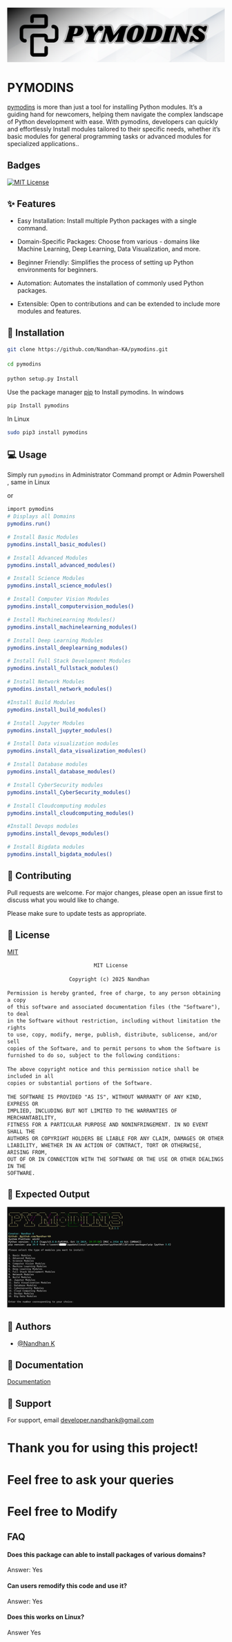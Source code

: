 
![Logo](source/PYMODINS.png)


# PYMODINS

[pymodins](https://github.com/Nandhan-KA/pymodins) is more than just a tool for installing Python modules. It’s a guiding hand for newcomers, helping them navigate the complex landscape of Python development with ease. With pymodins, developers can quickly and effortlessly Install modules tailored to their specific needs, whether it’s basic modules for general programming tasks or advanced modules for specialized applications..


## Badges

[![MIT License](https://img.shields.io/badge/License-MIT-green.svg)](https://choosealicense.com/licenses/mit/)


## ✨ Features

- Easy Installation: Install multiple Python packages with a single command.

- Domain-Specific Packages: Choose from various - domains like Machine Learning, Deep Learning, Data Visualization, and more.

- Beginner Friendly: Simplifies the process of setting up Python environments for beginners.

- Automation: Automates the installation of commonly used Python packages.

- Extensible: Open to contributions and can be extended to include more modules and features.



## 🚀 Installation

```bash
git clone https://github.com/Nandhan-KA/pymodins.git

cd pymodins 

python setup.py Install 
```


Use the package manager [pip](https://pip.pypa.io/en/stable/) to Install pymodins.
In windows
```bash
pip Install pymodins
```
In Linux
```bash
sudo pip3 install pymodins
```

## 💻 Usage


Simply run ```pymodins``` in Administrator Command prompt or Admin Powershell , same in Linux

  or

```bash 
import pymodins
# Displays all Domains
pymodins.run()
```

```bash
# Install Basic Modules
pymodins.install_basic_modules()
```

```bash 
# Install Advanced Modules
pymodins.install_advanced_modules()
```

```bash 
# Install Science Modules
pymodins.install_science_modules()
```

```bash 
# Install Computer Vision Modules
pymodins.install_computervision_modules()
```

```bash 
# Install MachineLearning Modules()
pymodins.install_machinelearning_modules()
```

```bash 
# Install Deep Learning Modules
pymodins.install_deeplearning_modules()
```

```bash 
# Install Full Stack Development Modules
pymodins.install_fullstack_modules()
```

```bash 
# Install Network Modules
pymodins.install_network_modules()
```

```bash 
#Install Build Modules
pymodins.install_build_modules()
```

```bash 
# Install Jupyter Modules
pymodins.install_jupyter_modules()
```

```bash 
# Install Data visualization modules
pymodins.install_data_visualization_modules()
```

```bash 
# Install Database modules
pymodins.install_database_modules()
```

```bash 
# Install CyberSecurity modules
pymodins.install_CyberSecurity_modules()
```

```bash 
# Install Cloudcomputing modules
pymodins.install_cloudcomputing_modules()
```

```bash 
#Install Devops modules
pymodins.install_devops_modules()
```

```bash 
# Install Bigdata modules
pymodins.install_bigdata_modules()
```


## 🤝 Contributing

Pull requests are welcome. For major changes, please open an issue first
to discuss what you would like to change.

Please make sure to update tests as appropriate.

## 📜 License

[MIT](https://choosealicense.com/licenses/mit/)
```
                            MIT License

                    Copyright (c) 2025 Nandhan

Permission is hereby granted, free of charge, to any person obtaining a copy
of this software and associated documentation files (the "Software"), to deal
in the Software without restriction, including without limitation the rights
to use, copy, modify, merge, publish, distribute, sublicense, and/or sell
copies of the Software, and to permit persons to whom the Software is
furnished to do so, subject to the following conditions:

The above copyright notice and this permission notice shall be included in all
copies or substantial portions of the Software.

THE SOFTWARE IS PROVIDED "AS IS", WITHOUT WARRANTY OF ANY KIND, EXPRESS OR
IMPLIED, INCLUDING BUT NOT LIMITED TO THE WARRANTIES OF MERCHANTABILITY,
FITNESS FOR A PARTICULAR PURPOSE AND NONINFRINGEMENT. IN NO EVENT SHALL THE
AUTHORS OR COPYRIGHT HOLDERS BE LIABLE FOR ANY CLAIM, DAMAGES OR OTHER
LIABILITY, WHETHER IN AN ACTION OF CONTRACT, TORT OR OTHERWISE, ARISING FROM,
OUT OF OR IN CONNECTION WITH THE SOFTWARE OR THE USE OR OTHER DEALINGS IN THE
SOFTWARE.
```

## 🎯 Expected Output
![pymodins](source/run.png)


## 👥 Authors

- [@Nandhan K](https://www.github.com/Nandhan-Ka)


## 📜 Documentation

[Documentation](https://pymodins.readthedocs.io/en/latest/)


## 💬 Support

For support, email  developer.nandhank@gmail.com 

# Thank you for using this project!

# Feel free to ask your queries

# Feel free to Modify



## FAQ

#### Does this package can able to install packages of various domains?

Answer: Yes

#### Can users remodify this code and use it? 

Answer: Yes

#### Does this works on Linux?

Answer Yes


